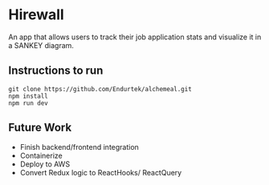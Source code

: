 # Hirewall

An app that allows users to track their job application stats and visualize it in a SANKEY diagram.

## Instructions to run

```
git clone https://github.com/Endurtek/alchemeal.git
npm install
npm run dev
```

## Future Work

- Finish backend/frontend integration
- Containerize
- Deploy to AWS
- Convert Redux logic to ReactHooks/ ReactQuery
